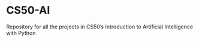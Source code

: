 # CS50-AI
Repository for all the projects in CS50’s Introduction to Artificial Intelligence with Python
